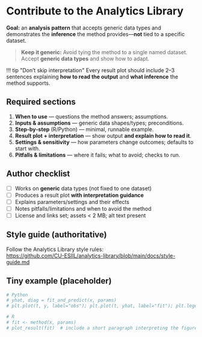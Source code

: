 # Contribute to the Analytics Library

**Goal:** an **analysis pattern** that accepts generic data types and demonstrates the **inference** the method provides—**not** tied to a specific dataset.

> **Keep it generic:** Avoid tying the method to a single named dataset. Accept **generic data types** and show how to adapt.

!!! tip "Don’t skip interpretation"
    Every result plot should include 2–3 sentences explaining **how to read the output** and **what inference** the method supports.

## Required sections
1. **When to use** — questions the method answers; assumptions.
2. **Inputs & assumptions** — generic data shapes/types; preconditions.
3. **Step‑by‑step** (R/Python) — minimal, runnable example.
4. **Result plot + interpretation** — show output **and explain how to read it**.
5. **Settings & sensitivity** — how parameters change outcomes; defaults to start with.
6. **Pitfalls & limitations** — where it fails; what to avoid; checks to run.

## Author checklist
- [ ] Works on **generic** data types (not fixed to one dataset)
- [ ] Produces a result plot **with interpretation guidance**
- [ ] Explains parameters/settings and their effects
- [ ] Notes pitfalls/limitations and when to avoid the method
- [ ] License and links set; assets < 2 MB; alt text present

## Style guide (authoritative)
Follow the Analytics Library style rules:  
https://github.com/CU-ESIIL/analytics-library/blob/main/docs/style-guide.md

## Tiny example (placeholder)
```python
# Python
# yhat, diag = fit_and_predict(x, params)
# plt.plot(t, y, label="obs"); plt.plot(t, yhat, label="fit"); plt.legend()
```

```r
# R
# fit <- method(x, params)
# plot_result(fit)  # include a short paragraph interpreting the figure
```
